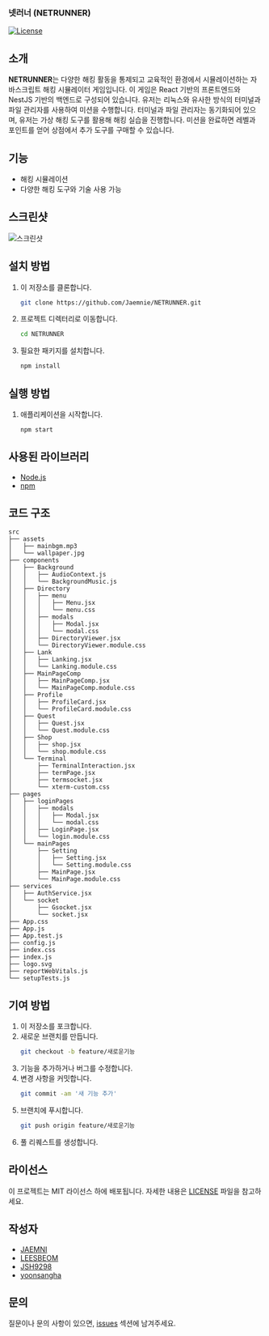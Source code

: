 ### 넷러너 (NETRUNNER)

[![License](https://img.shields.io/badge/license-MIT-blue.svg)](LICENSE)

## 소개
**NETRUNNER**는 다양한 해킹 활동을 통제되고 교육적인 환경에서 시뮬레이션하는 자바스크립트 해킹 시뮬레이터 게임입니다. 이 게임은 React 기반의 프론트엔드와 NestJS 기반의 백엔드로 구성되어 있습니다. 유저는 리눅스와 유사한 방식의 터미널과 파일 관리자를 사용하여 미션을 수행합니다. 터미널과 파일 관리자는 동기화되어 있으며, 유저는 가상 해킹 도구를 활용해 해킹 실습을 진행합니다. 미션을 완료하면 레벨과 포인트를 얻어 상점에서 추가 도구를 구매할 수 있습니다.

## 기능
- 해킹 시뮬레이션
- 다양한 해킹 도구와 기술 사용 가능

## 스크린샷
![스크린샷](https://i.imgur.com/tlv0pTY.png)

## 설치 방법
1. 이 저장소를 클론합니다.
    ```bash
    git clone https://github.com/Jaemnie/NETRUNNER.git
    ```
2. 프로젝트 디렉터리로 이동합니다.
    ```bash
    cd NETRUNNER
    ```
3. 필요한 패키지를 설치합니다.
    ```bash
    npm install
    ```

## 실행 방법
1. 애플리케이션을 시작합니다.
    ```bash
    npm start
    ```

## 사용된 라이브러리
- [Node.js](https://nodejs.org/)
- [npm](https://www.npmjs.com/)

## 코드 구조
```
src
├── assets
│   ├── mainbgm.mp3
│   └── wallpaper.jpg
├── components
│   ├── Background
│   │   ├── AudioContext.js
│   │   └── BackgroundMusic.js
│   ├── Directory
│   │   ├── menu
│   │   │   ├── Menu.jsx
│   │   │   └── menu.css
│   │   ├── modals
│   │   │   ├── Modal.jsx
│   │   │   └── modal.css
│   │   ├── DirectoryViewer.jsx
│   │   └── DirectoryViewer.module.css
│   ├── Lank
│   │   ├── Lanking.jsx
│   │   └── Lanking.module.css
│   ├── MainPageComp
│   │   ├── MainPageComp.jsx
│   │   └── MainPageComp.module.css
│   ├── Profile
│   │   ├── ProfileCard.jsx
│   │   └── ProfileCard.module.css
│   ├── Quest
│   │   ├── Quest.jsx
│   │   └── Quest.module.css
│   ├── Shop
│   │   ├── shop.jsx
│   │   └── shop.module.css
│   └── Terminal
│       ├── TerminalInteraction.jsx
│       ├── termPage.jsx
│       ├── termsocket.jsx
│       └── xterm-custom.css
├── pages
│   ├── loginPages
│   │   ├── modals
│   │   │   ├── Modal.jsx
│   │   │   └── modal.css
│   │   ├── LoginPage.jsx
│   │   └── login.module.css
│   └── mainPages
│       ├── Setting
│       │   ├── Setting.jsx
│       │   └── Setting.module.css
│       ├── MainPage.jsx
│       └── MainPage.module.css
├── services
│   ├── AuthService.jsx
│   └── socket
│       ├── Gsocket.jsx
│       └── socket.jsx
├── App.css
├── App.js
├── App.test.js
├── config.js
├── index.css
├── index.js
├── logo.svg
├── reportWebVitals.js
└── setupTests.js
```

## 기여 방법
1. 이 저장소를 포크합니다.
2. 새로운 브랜치를 만듭니다.
    ```bash
    git checkout -b feature/새로운기능
    ```
3. 기능을 추가하거나 버그를 수정합니다.
4. 변경 사항을 커밋합니다.
    ```bash
    git commit -am '새 기능 추가'
    ```
5. 브랜치에 푸시합니다.
    ```bash
    git push origin feature/새로운기능
    ```
6. 풀 리퀘스트를 생성합니다.

## 라이선스
이 프로젝트는 MIT 라이선스 하에 배포됩니다. 자세한 내용은 [LICENSE](LICENSE) 파일을 참고하세요.

## 작성자
- [JAEMNI](https://github.com/Jaemnie)
- [LEESBEOM](https://github.com/LEESBEOM)
- [JSH9298](https://github.com/jsh9298)
- [yoonsangha](https://github.com/yoonsangha)

## 문의
질문이나 문의 사항이 있으면, [issues](https://github.com/Jaemnie/NETRUNNER/issues) 섹션에 남겨주세요.
